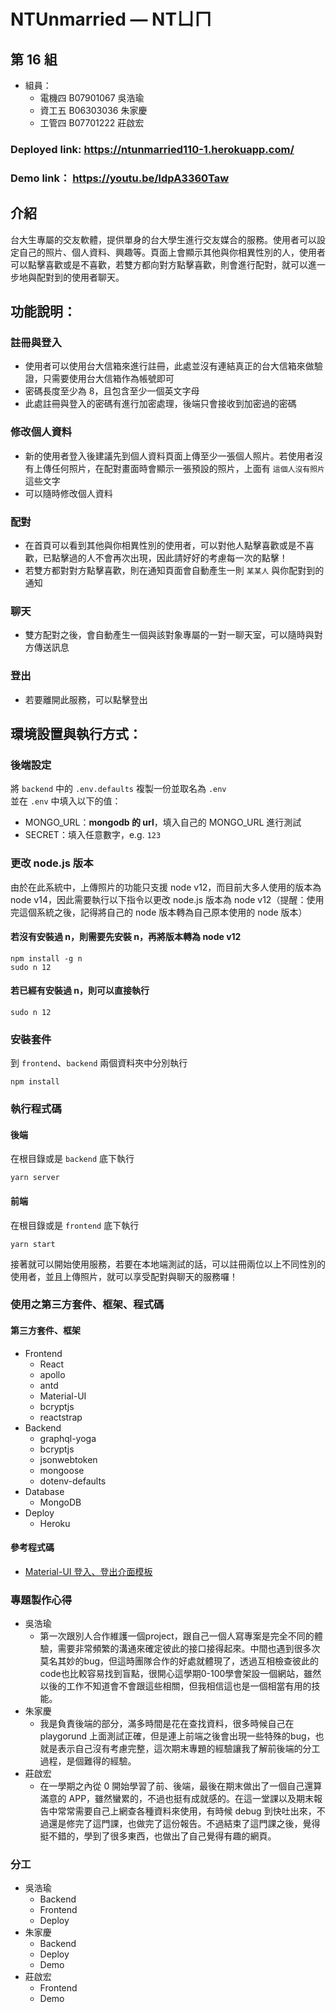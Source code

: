 # NTUnmarried — NTㄩㄇ
## 第 16 組
- 組員：
    - 電機四 B07901067 吳浩瑜
    - 資工五 B06303036 朱家慶
    - 工管四 B07701222 莊啟宏
### Deployed link: https://ntunmarried110-1.herokuapp.com/
### Demo link： https://youtu.be/ldpA3360Taw

## 介紹
台大生專屬的交友軟體，提供單身的台大學生進行交友媒合的服務。使用者可以設定自己的照片、個人資料、興趣等。頁面上會顯示其他與你相異性別的人，使用者可以點擊喜歡或是不喜歡，若雙方都向對方點擊喜歡，則會進行配對，就可以進一步地與配對到的使用者聊天。

## 功能說明：
### 註冊與登入
- 使用者可以使用台大信箱來進行註冊，此處並沒有連結真正的台大信箱來做驗證，只需要使用台大信箱作為帳號即可
- 密碼長度至少為 8，且包含至少一個英文字母
- 此處註冊與登入的密碼有進行加密處理，後端只會接收到加密過的密碼
### 修改個人資料
- 新的使用者登入後建議先到個人資料頁面上傳至少一張個人照片。若使用者沒有上傳任何照片，在配對畫面時會顯示一張預設的照片，上面有 `這個人沒有照片` 這些文字
- 可以隨時修改個人資料
### 配對
- 在首頁可以看到其他與你相異性別的使用者，可以對他人點擊喜歡或是不喜歡，已點擊過的人不會再次出現，因此請好好的考慮每一次的點擊！
- 若雙方都對對方點擊喜歡，則在通知頁面會自動產生一則 `某某人` 與你配對到的通知
### 聊天
- 雙方配對之後，會自動產生一個與該對象專屬的一對一聊天室，可以隨時與對方傳送訊息
### 登出
- 若要離開此服務，可以點擊登出

## 環境設置與執行方式：
### 後端設定
將 `backend` 中的 `.env.defaults` 複製一份並取名為 `.env`  
並在 `.env` 中填入以下的值：
- MONGO_URL：**mongodb 的 url**，填入自己的 MONGO_URL 進行測試
- SECRET：填入任意數字，e.g. `123`

### 更改 node.js 版本
由於在此系統中，上傳照片的功能只支援 node v12，而目前大多人使用的版本為 node v14，因此需要執行以下指令以更改 node.js 版本為 node v12（提醒：使用完這個系統之後，記得將自己的 node 版本轉為自己原本使用的 node 版本）
#### 若沒有安裝過 n，則需要先安裝 n，再將版本轉為 node v12 
```
npm install -g n
sudo n 12
``` 
#### 若已經有安裝過 n，則可以直接執行
```
sudo n 12
```
### 安裝套件
到 `frontend`、`backend` 兩個資料夾中分別執行
```
npm install
```
### 執行程式碼
#### 後端
在根目錄或是 `backend` 底下執行
```
yarn server
```
#### 前端
在根目錄或是 `frontend` 底下執行
```
yarn start
```
接著就可以開始使用服務，若要在本地端測試的話，可以註冊兩位以上不同性別的使用者，並且上傳照片，就可以享受配對與聊天的服務囉！


### 使用之第三方套件、框架、程式碼
#### 第三方套件、框架
- Frontend
    - React
    - apollo
    - antd
    - Material-UI
    - bcryptjs
    - reactstrap
- Backend
    - graphql-yoga
    - bcryptjs
    - jsonwebtoken
    - mongoose
    - dotenv-defaults
- Database
    - MongoDB
- Deploy
    - Heroku
#### 參考程式碼
- [Material-UI 登入、登出介面模板](https://mui.com/zh/getting-started/templates/)
    
### 專題製作心得
- 吳浩瑜
    - 第一次跟別人合作維護一個project，跟自己一個人寫專案是完全不同的體驗，需要非常頻繁的溝通來確定彼此的接口接得起來。中間也遇到很多次莫名其妙的bug，但這時團隊合作的好處就體現了，透過互相檢查彼此的code也比較容易找到盲點，很開心這學期0-100學會架設一個網站，雖然以後的工作不知道會不會跟這些相關，但我相信這也是一個相當有用的技能。
- 朱家慶
    - 我是負責後端的部分，滿多時間是花在查找資料，很多時候自己在playgorund 上面測試正確，但是連上前端之後會出現一些特殊的bug，也就是表示自己沒有考慮完整，這次期末專題的經驗讓我了解前後端的分工過程，是個難得的經驗。
- 莊啟宏
    - 在一學期之內從 0 開始學習了前、後端，最後在期末做出了一個自己還算滿意的 APP，雖然蠻累的，不過也挺有成就感的。在這一堂課以及期末報告中常常需要自己上網查各種資料來使用，有時候 debug 到快吐出來，不過還是修完了這門課，也做完了這份報告。不過結束了這門課之後，覺得挺不錯的，學到了很多東西，也做出了自己覺得有趣的網頁。

### 分工
- 吳浩瑜
    - Backend
    - Frontend
    - Deploy
- 朱家慶
    - Backend
    - Deploy
    - Demo
- 莊啟宏
    - Frontend
    - Demo

    